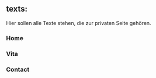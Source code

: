 ## texts: 
Hier sollen alle Texte stehen, die zur privaten Seite gehören.

### Home 


### Vita 


### Contact 